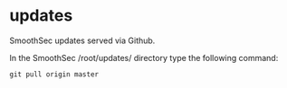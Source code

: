 updates
=======

SmoothSec updates served via Github.

In the SmoothSec /root/updates/ directory type the following command:

 `git pull origin master`

